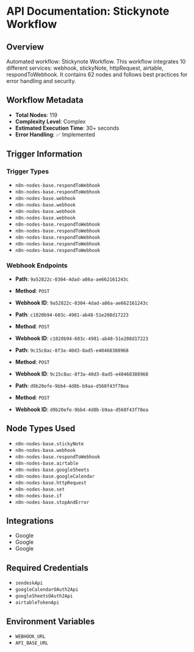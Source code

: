 # API Documentation: Stickynote Workflow

## Overview
Automated workflow: Stickynote Workflow. This workflow integrates 10 different services: webhook, stickyNote, httpRequest, airtable, respondToWebhook. It contains 62 nodes and follows best practices for error handling and security.

## Workflow Metadata
- **Total Nodes**: 119
- **Complexity Level**: Complex
- **Estimated Execution Time**: 30+ seconds
- **Error Handling**: ✅ Implemented

## Trigger Information
### Trigger Types
- `n8n-nodes-base.respondToWebhook`
- `n8n-nodes-base.respondToWebhook`
- `n8n-nodes-base.webhook`
- `n8n-nodes-base.webhook`
- `n8n-nodes-base.webhook`
- `n8n-nodes-base.webhook`
- `n8n-nodes-base.respondToWebhook`
- `n8n-nodes-base.respondToWebhook`
- `n8n-nodes-base.respondToWebhook`
- `n8n-nodes-base.respondToWebhook`
- `n8n-nodes-base.respondToWebhook`

### Webhook Endpoints
- **Path**: `9a52822c-0304-4dad-a86a-ae662161243c`
- **Method**: `POST`
- **Webhook ID**: `9a52822c-0304-4dad-a86a-ae662161243c`

- **Path**: `c1020b94-603c-4981-ab48-51e208d17223`
- **Method**: `POST`
- **Webhook ID**: `c1020b94-603c-4981-ab48-51e208d17223`

- **Path**: `9c15c8ac-8f3a-40d3-8ad5-e40468388968`
- **Method**: `POST`
- **Webhook ID**: `9c15c8ac-8f3a-40d3-8ad5-e40468388968`

- **Path**: `d9b20efe-9bb4-4d8b-b9aa-d568f43f78ea`
- **Method**: `POST`
- **Webhook ID**: `d9b20efe-9bb4-4d8b-b9aa-d568f43f78ea`


## Node Types Used
- `n8n-nodes-base.stickyNote`
- `n8n-nodes-base.webhook`
- `n8n-nodes-base.respondToWebhook`
- `n8n-nodes-base.airtable`
- `n8n-nodes-base.googleSheets`
- `n8n-nodes-base.googleCalendar`
- `n8n-nodes-base.httpRequest`
- `n8n-nodes-base.set`
- `n8n-nodes-base.if`
- `n8n-nodes-base.stopAndError`

## Integrations
- Google
- Google
- Google

## Required Credentials
- `zendeskApi`
- `googleCalendarOAuth2Api`
- `googleSheetsOAuth2Api`
- `airtableTokenApi`

## Environment Variables
- `WEBHOOK_URL`
- `API_BASE_URL`
